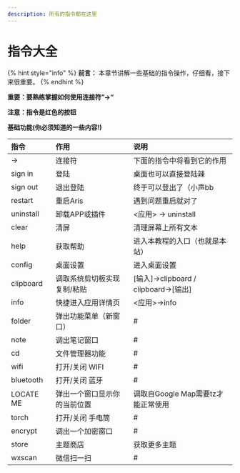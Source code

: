 ```yaml
---
description: 所有的指令都在这里
---
```


# 指令大全

{% hint style="info" %}
**前言：** 本章节讲解一些基础的指令操作，仔细看，接下来很重要。
{% endhint %}

**重要：要熟练掌握如何使用连接符”-&gt;“**

**注意：指令是红色的按钮**

**基础功能\(你必须知道的一些内容!\)**

| **指令** | **作用** | **说明** |
| :--- | :--- | :--- |
| -&gt; | 连接符 | 下面的指令中将看到它的作用 |
| sign in | 登陆 | 桌面也可以直接登陆辣 |
| sign out | 退出登陆 | 终于可以登出了（小声bb |
| restart | 重启Aris | 遇到问题重启就对了 |
| uninstall | 卸载APP或插件 | &lt;应用&gt; -&gt; uninstall |
| clear | 清屏 | 清理屏幕上所有文本 |
| help | 获取帮助 | 进入本教程的入口（也就是本站） |
| config | 桌面设置 | 进入桌面设置 |
| clipboard | 调取系统剪切板实现 复制/粘贴 | \[输入\]-&gt;clipboard / clipboard-&gt;\[输出\] |
| info | 快捷进入应用详情页 | &lt;应用&gt;-&gt;info |
| folder | 弹出功能菜单（新窗口） | \# |
| note | 调出笔记窗口 | \# |
| cd | 文件管理器功能 | \# |
| wifi | 打开/关闭 WIFI | \# |
| bluetooth | 打开/关闭 蓝牙 | \# |
| LOCATE ME | 弹出一个窗口显示你的当前位置 | 调取自Google Map需要tz才能正常使用 |
| torch | 打开/关闭 手电筒 | \# |
| encrypt | 调出一个加密窗口 | \# |
| store | 主题商店 | 获取更多主题 |
| wxscan | 微信扫一扫 | \# |

